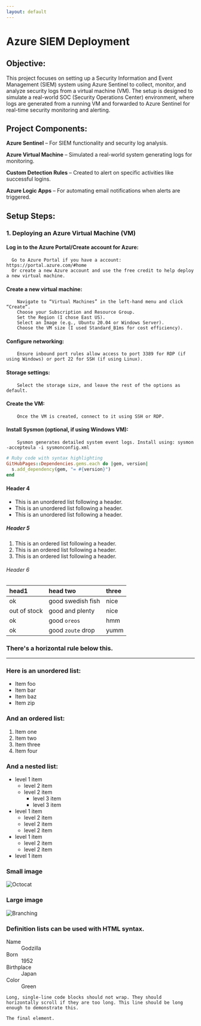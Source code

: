 ```yaml
---
layout: default
---
```



# Azure SIEM Deployment

## Objective:

This project focuses on setting up a Security Information and Event Management (SIEM) system using Azure Sentinel to collect, monitor, and analyze security logs from a virtual machine (VM). The setup is designed to simulate a real-world SOC (Security Operations Center) environment, where logs are generated from a running VM and forwarded to Azure Sentinel for real-time security monitoring and alerting.

## Project Components:

**Azure Sentinel** – For SIEM functionality and security log analysis.

**Azure Virtual Machine** – Simulated a real-world system generating logs for monitoring.

**Custom Detection Rules** – Created to alert on specific activities like successful logins.

**Azure Logic Apps** – For automating email notifications when alerts are triggered.

## Setup Steps:

### **1. Deploying an Azure Virtual Machine (VM)**

#### Log in to the Azure Portal/Create account for Azure:
      Go to Azure Portal if you have a account: https://portal.azure.com/#home
      Or create a new Azure account and use the free credit to help deploy a new virtual machine.

  #### Create a new virtual machine:
        Navigate to “Virtual Machines” in the left-hand menu and click “Create”.
        Choose your Subscription and Resource Group.
        Set the Region (I chose East US).
        Select an Image (e.g., Ubuntu 20.04 or Windows Server).
        Choose the VM size (I used Standard_B1ms for cost efficiency).

   #### Configure networking:
        Ensure inbound port rules allow access to port 3389 for RDP (if using Windows) or port 22 for SSH (if using Linux).

 #### Storage settings:
        Select the storage size, and leave the rest of the options as default.

  #### Create the VM:
        Once the VM is created, connect to it using SSH or RDP.

 #### Install Sysmon (optional, if using Windows VM):
        Sysmon generates detailed system event logs. Install using: sysmon -accepteula -i sysmonconfig.xml 

```ruby
# Ruby code with syntax highlighting
GitHubPages::Dependencies.gems.each do |gem, version|
  s.add_dependency(gem, "= #{version}")
end
```

#### Header 4

*   This is an unordered list following a header.
*   This is an unordered list following a header.
*   This is an unordered list following a header.

##### Header 5

1.  This is an ordered list following a header.
2.  This is an ordered list following a header.
3.  This is an ordered list following a header.

###### Header 6

| head1        | head two          | three |
|:-------------|:------------------|:------|
| ok           | good swedish fish | nice  |
| out of stock | good and plenty   | nice  |
| ok           | good `oreos`      | hmm   |
| ok           | good `zoute` drop | yumm  |

### There's a horizontal rule below this.

* * *

### Here is an unordered list:

*   Item foo
*   Item bar
*   Item baz
*   Item zip

### And an ordered list:

1.  Item one
1.  Item two
1.  Item three
1.  Item four

### And a nested list:

- level 1 item
  - level 2 item
  - level 2 item
    - level 3 item
    - level 3 item
- level 1 item
  - level 2 item
  - level 2 item
  - level 2 item
- level 1 item
  - level 2 item
  - level 2 item
- level 1 item

### Small image

![Octocat](https://github.githubassets.com/images/icons/emoji/octocat.png)

### Large image

![Branching](https://guides.github.com/activities/hello-world/branching.png)


### Definition lists can be used with HTML syntax.

<dl>
<dt>Name</dt>
<dd>Godzilla</dd>
<dt>Born</dt>
<dd>1952</dd>
<dt>Birthplace</dt>
<dd>Japan</dd>
<dt>Color</dt>
<dd>Green</dd>
</dl>

```
Long, single-line code blocks should not wrap. They should horizontally scroll if they are too long. This line should be long enough to demonstrate this.
```

```
The final element.
```
